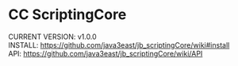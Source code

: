 # CC ScriptingCore
CURRENT VERSION: v1.0.0<br>
INSTALL: https://github.com/java3east/jb_scriptingCore/wiki#install<br>
API:     https://github.com/java3east/jb_scriptingCore/wiki/API
